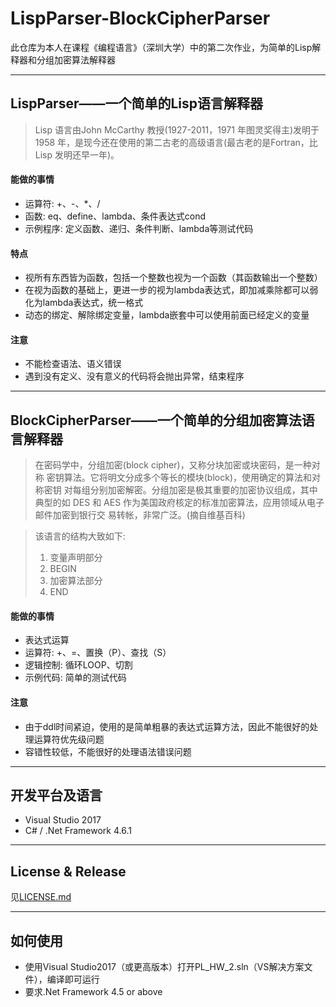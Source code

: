 # LispParser-BlockCipherParser
此仓库为本人在课程《编程语言》（深圳大学）中的第二次作业，为简单的Lisp解释器和分组加密算法解释器

--- 

## LispParser——一个简单的Lisp语言解释器
> Lisp 语言由John McCarthy 教授(1927-2011，1971 年图灵奖得主)发明于
1958 年，是现今还在使用的第二古老的高级语言(最古老的是Fortran，比Lisp
发明还早一年)。
#### 能做的事情
- 运算符: +、-、*、/
- 函数: eq、define、lambda、条件表达式cond
- 示例程序: 定义函数、递归、条件判断、lambda等测试代码
#### 特点
- 视所有东西皆为函数，包括一个整数也视为一个函数（其函数输出一个整数）
- 在视为函数的基础上，更进一步的视为lambda表达式，即加减乘除都可以弱化为lambda表达式，统一格式
- 动态的绑定、解除绑定变量，lambda嵌套中可以使用前面已经定义的变量
#### 注意
- 不能检查语法、语义错误
- 遇到没有定义、没有意义的代码将会抛出异常，结束程序
--- 
## BlockCipherParser——一个简单的分组加密算法语言解释器
> 在密码学中，分组加密(block cipher)，又称分块加密或块密码，是一种对称
密钥算法。它将明文分成多个等长的模块(block)，使用确定的算法和对称密钥
对每组分别加密解密。分组加密是极其重要的加密协议组成，其中典型的如 DES
和 AES 作为美国政府核定的标准加密算法，应用领域从电子邮件加密到银行交
易转帐，非常广泛。(摘自维基百科)

> 该语言的结构大致如下:
> 1. 变量声明部分
> 2. BEGIN
> 3. 加密算法部分
> 4. END
#### 能做的事情
- 表达式运算
- 运算符: +、=、置换（P）、查找（S）
- 逻辑控制: 循环LOOP、切割
- 示例代码: 简单的测试代码
#### 注意
- 由于ddl时间紧迫，使用的是简单粗暴的表达式运算方法，因此不能很好的处理运算符优先级问题
- 容错性较低，不能很好的处理语法错误问题
---

## 开发平台及语言
- Visual Studio 2017
- C# / .Net Framework 4.6.1
---

## License & Release
见<a href="https://github.com/UnknownArkish/LispParser-BlockCipherParser/blob/dev/LICENSE">LICENSE.md</a>

---
## 如何使用
- 使用Visual Studio2017（或更高版本）打开PL_HW_2.sln（VS解决方案文件），编译即可运行
- 要求.Net Framework 4.5 or above
